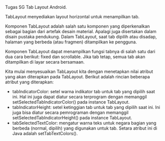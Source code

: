 Tugas SG Tab Layout Android.

TabLayout menyediakan layout horizontal untuk menampilkan tab.

Komponen TabLayout adalah salah satu komponen yang diperkenalkan sebagai bagian dari artefak desain material. Apalagi juga disertakan dalam disain pustaka pendukung. Dalam TabLayout, saat tab dipilih atau disadap, halaman yang berbeda (atau fragmen) ditampilkan ke pengguna.

Komponen TabLayout dapat menampilkan fungsi tabnya di salah satu dari dua cara berikut: fixed dan scrollable. Jika tab tetap, semua tab akan ditampilkan di layar secara bersamaan.

Kita mulai menyesuaikan TabLayout kita dengan menetapkan nilai atribut yang akan diterapkan pada TabLayout. Berikut adalah rincian beberapa atribut yang diterapkan:

- tabIndicatorColor: setel warna indikator tab untuk tab yang dipilih saat ini. Hal ini juga dapat diatur secara terprogram dengan memanggil setSelectedTabIndicatorColor() pada instance TabLayout.
- tabIndicatorHeight: setel ketinggian tab untuk tab yang dipilih saat ini. Ini juga bisa diatur secara pemrograman dengan memanggil setSelectedTabIndicatorHeight() pada instance TabLayout.
- tabSelectedTextColor: mengatur warna teks untuk negara bagian yang berbeda (normal, dipilih) yang digunakan untuk tab. Setara atribut ini di Java adalah setTabTextColors().





